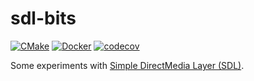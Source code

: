 # sdl-bits

[![CMake](https://github.com/henrytill/sdl-bits/actions/workflows/cmake.yml/badge.svg)](https://github.com/henrytill/sdl-bits/actions/workflows/cmake.yml)
[![Docker](https://github.com/henrytill/sdl-bits/actions/workflows/docker-image.yml/badge.svg)](https://github.com/henrytill/sdl-bits/actions/workflows/docker-image.yml)
[![codecov](https://codecov.io/gh/henrytill/sdl-bits/branch/master/graph/badge.svg?token=7V1S7CL9AQ)](https://codecov.io/gh/henrytill/sdl-bits)

Some experiments with [Simple DirectMedia Layer (SDL)](https://www.libsdl.org).

